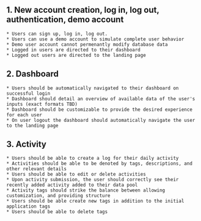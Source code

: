 ## 1. New account creation, log in, log out, authentication, demo account

    * Users can sign up, log in, log out.
    * Users can use a demo account to simulate complete user behavior
    * Demo user account cannot permenantly modify database data
    * Logged in users are directed to their dashboard
    * Logged out users are directed to the landing page

## 2. Dashboard

    * Users should be automatically navigated to their dashboard on successful login
    * Dashboard should detail an overview of available data of the user's inputs (exact formats TBD)
    * Dashboard should be customizable to provide the desired experience for each user
    * On user logout the dashboard should automatically navigate the user to the landing page

## 3. Activity

    * Users should be able to create a log for their daily activity
    * Activities should be able to be denoted by tags, descriptions, and other relevant details
    * Users should be able to edit or delete activities
    * Upon activity submission, the user should correctly see their recently added activity added to their data pool
    * Activity tags should strike the balance between allowing customization, and providing structure
    * Users should be able create new tags in addition to the initial application tags
    * Users should be able to delete tags


    
